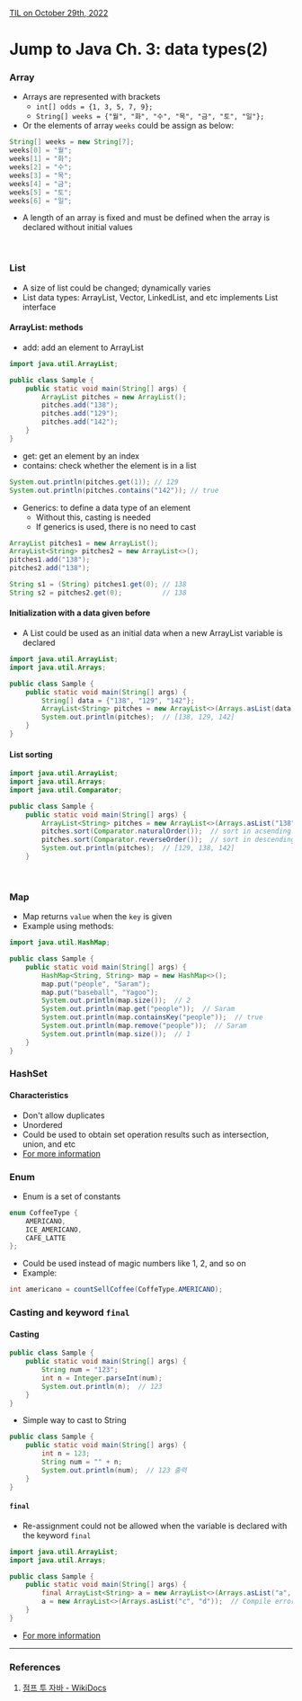 [TIL on October 29th, 2022](../../TIL/2022/10/10-29-2022.md)
# **Jump to Java Ch. 3: data types(2)**

### Array
- Arrays are represented with brackets
  * `int[] odds = {1, 3, 5, 7, 9};`
  * `String[] weeks = {"월", "화", "수", "목", "금", "토", "일"};`
- Or the elements of array `weeks` could be assign as below:

```java
String[] weeks = new String[7];
weeks[0] = "월";
weeks[1] = "화";
weeks[2] = "수";
weeks[3] = "목";
weeks[4] = "금";
weeks[5] = "토";
weeks[6] = "일";
```

- A length of an array is fixed and must be defined when the array is declared without initial values

<br>

### List
- A size of list could be changed; dynamically varies
- List data types: ArrayList, Vector, LinkedList, and etc implements List interface

#### ArrayList: methods
- add: add an element to ArrayList

```java
import java.util.ArrayList;

public class Sample {
    public static void main(String[] args) {
        ArrayList pitches = new ArrayList();
        pitches.add("138");
        pitches.add("129");
        pitches.add("142");
    }
}
```

- get: get an element by an index
- contains: check whether the element is in a list

```java
System.out.println(pitches.get(1)); // 129
System.out.println(pitches.contains("142")); // true
```

- Generics: to define a data type of an element
  * Without this, casting is needed
  * If generics is used, there is no need to cast

```java
ArrayList pitches1 = new ArrayList();
ArrayList<String> pitches2 = new ArrayList<>();
pitches1.add("138");
pitches2.add("138");

String s1 = (String) pitches1.get(0); // 138
String s2 = pitches2.get(0);          // 138
```

#### Initialization with a data given before
- A List could be used as an initial data when a new ArrayList variable is declared

```java
import java.util.ArrayList;
import java.util.Arrays;

public class Sample {
    public static void main(String[] args) {
        String[] data = {"138", "129", "142"};
        ArrayList<String> pitches = new ArrayList<>(Arrays.asList(data));
        System.out.println(pitches);  // [138, 129, 142]
    }
}
```

#### List sorting
```java
import java.util.ArrayList;
import java.util.Arrays;
import java.util.Comparator;

public class Sample {
    public static void main(String[] args) {
        ArrayList<String> pitches = new ArrayList<>(Arrays.asList("138", "129", "142"));
        pitches.sort(Comparator.naturalOrder());  // sort in acsending order
        pitches.sort(Comparator.reverseOrder());  // sort in descending order
        System.out.println(pitches);  // [129, 138, 142]
    }
```

<br>

### Map
- Map returns `value` when the `key` is given
- Example using methods:

```java
import java.util.HashMap;

public class Sample {
    public static void main(String[] args) {
        HashMap<String, String> map = new HashMap<>();
        map.put("people", "Saram");
        map.put("baseball", "Yagoo");
        System.out.println(map.size());  // 2
        System.out.println(map.get("people"));  // Saram
        System.out.println(map.containsKey("people"));  // true
        System.out.println(map.remove("people"));  // Saram
        System.out.println(map.size());  // 1
    }
}
```

### HashSet
#### Characteristics
- Don't allow duplicates
- Unordered
- Could be used to obtain set operation results such as intersection, union, and etc
- [For more information](https://wikidocs.net/157108)

### Enum
- Enum is a set of constants
```java
enum CoffeeType {
    AMERICANO,
    ICE_AMERICANO,
    CAFE_LATTE
};
```

- Could be used instead of magic numbers like 1, 2, and so on
- Example:

```java
int americano = countSellCoffee(CoffeType.AMERICANO);
```

### Casting and keyword `final`
#### Casting

```java
public class Sample {
    public static void main(String[] args) {
        String num = "123";
        int n = Integer.parseInt(num);
        System.out.println(n);  // 123
    }
}
```

- Simple way to cast to String

```java
public class Sample {
    public static void main(String[] args) {
        int n = 123;
        String num = "" + n;
        System.out.println(num);  // 123 출력
    }
}
```

#### `final`
- Re-assignment could not be allowed when the variable is declared with the keyword `final`

```java
import java.util.ArrayList;
import java.util.Arrays;

public class Sample {
    public static void main(String[] args) {
        final ArrayList<String> a = new ArrayList<>(Arrays.asList("a", "b"));
        a = new ArrayList<>(Arrays.asList("c", "d"));  // Compile error occurs
    }
}
```

- [For more information](https://wikidocs.net/158529)


___

### References
1. [점프 투 자바 - WikiDocs](https://wikidocs.net/book/31)